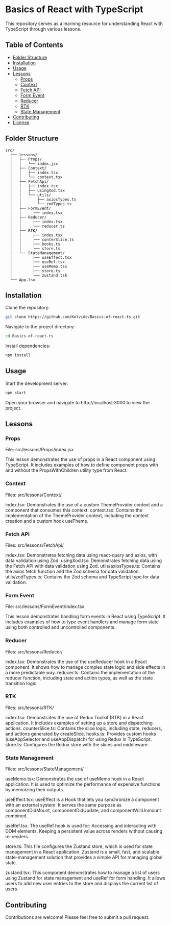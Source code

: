 # Basics of React with TypeScript

This repository serves as a learning resource for understanding React with TypeScript through various lessons.

## Table of Contents

- [Folder Structure](#folder-structure)
- [Installation](#installation)
- [Usage](#usage)
- [Lessons](#lessons)
  - [Props](#props)
  - [Context](#context)
  - [Fetch API](#fetch-api)
  - [Form Event](#form-event)
  - [Reducer](#reducer)
  - [RTK](#rtk)
  - [State Management](#state-management)
- [Contributing](#contributing)
- [License](#license)

## Folder Structure

```plaintext
src/
  ├── lessons/
  │   ├── Props/
  │   │   └── index.jsx
  │   ├── Context/
  │   │   ├── index.tsx
  │   │   └── context.tsx
  │   ├── FetchApi/
  │   |   ├── index.tsx
  │   |   ├── usingXod.tsx
  │   |   └── utils/
  │   |       ├── axiosTypes.ts
  │   |       └── zodTypes.ts
  |   ├── FormEvent/
  |   |     └── index.tsx
  |   ├── Reducer/
  |   |     ├── index.tsx
  │   │     └── reducer.ts
  |   ├── RTK/
  |   |     ├── index.tsx
  |   |     ├── conterSlice.ts
  |   |     ├── hooks.ts
  │   │     └── store.ts
  |   └── StateManagement/
  |         ├── useEffect.tsx
  |         ├── useRef.tsx
  |         ├── useMemo.tsx
  |         ├── store.ts
  │         └── zustand.tsk
  └── App.tsx
```

## Installation

Clone the repository:

```sh
git clone https://github.com/Kelvide/Basics-of-react-ts.git
```

Navigate to the project directory:
```sh
cd Basics-of-react-ts
```

Install dependencies:
```sh
npm install
```

## Usage

Start the development server:
```sh
npm start
```

Open your browser and navigate to http://localhost:3000 to view the project.

## Lessons
### Props
File: src/lessons/Props/index.jsx

This lesson demonstrates the use of props in a React component using TypeScript. It includes examples of how to define component props with and without the PropsWithChildren utility type from React.

### Context
Files: src/lessons/Context/

index.tsx: Demonstrates the use of a custom ThemeProvider context and a component that consumes this context.
context.tsx: Contains the implementation of the ThemeProvider context, including the context creation and a custom hook useTheme.

### Fetch API
Files: src/lessons/FetchApi/

index.tsx: Demonstrates fetching data using react-query and axios, with data validation using Zod.
usingXod.tsx: Demonstrates fetching data using the Fetch API with data validation using Zod.
utils/axiosTypes.ts: Contains the axios fetch function and the Zod schema for data validation.
utils/zodTypes.ts: Contains the Zod schema and TypeScript type for data validation.

### Form Event
File: src/lessons/FormEvent/index.tsx

This lesson demonstrates handling form events in React using TypeScript. It includes examples of how to type event handlers and manage form state using both controlled and uncontrolled components.

### Reducer
Files: src/lessons/Reducer/

index.tsx: Demonstrates the use of the useReducer hook in a React component. It shows how to manage complex state logic and side effects in a more predictable way.
reducer.ts: Contains the implementation of the reducer function, including state and action types, as well as the state transition logic.

### RTK
Files: src/lessons/RTK/

index.tsx: Demonstrates the use of Redux Toolkit (RTK) in a React application. It includes examples of setting up a store and dispatching actions.
counterSlice.ts: Contains the slice logic, including state, reducers, and actions generated by createSlice.
hooks.ts: Provides custom hooks (useAppSelector and useAppDispatch) for using Redux in TypeScript.
store.ts: Configures the Redux store with the slices and middleware.

### State Management
Files: src/lessons/StateManagement/

useMemo.tsx: Demonstrates the use of useMemo hook in a React application. It is used to optimize the performance of expensive functions by memoizing their outputs.

useEffect.tsx: useEffect is a Hook that lets you synchronize a component with an external system. It serves the same purpose as componentDidMount, componentDidUpdate, and componentWillUnmount combined.

useRef.tsx: The useRef hook is used for: Accessing and interacting with DOM elements. Keeping a persistent value across renders without causing re-renders.

store.ts: This file configures the Zustand store, which is used for state management in a React application. Zustand is a small, fast, and scalable state-management solution that provides a simple API for managing global state.

zustand.tsx: This component demonstrates how to manage a list of users using Zustand for state management and useRef for form handling. It allows users to add new user entries to the store and displays the current list of users.

## Contributing
Contributions are welcome! Please feel free to submit a pull request.